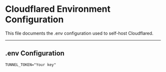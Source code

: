 Cloudflared Environment Configuration
================================

This file documents the .env configuration used to self-host Cloudflared.

------------------------------------------------------------
.env Configuration
------------------------------------------------------------
```
TUNNEL_TOKEN="Your key"
```